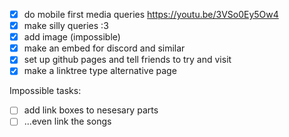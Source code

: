 - [x] do mobile first media queries https://youtu.be/3VSo0Ey5Ow4
- [x] make silly queries :3
- [x] add image (impossible)
- [x] make an embed for discord and similar
- [x] set up github pages and tell friends to try and visit
- [x] make a linktree type alternative page

Impossible tasks:

- [ ] add link boxes to nesesary parts
- [ ] ...even link the songs